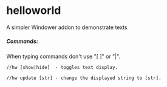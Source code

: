 # helloworld
 A simpler Windower addon to demonstrate texts

##### Commands:
When typing commands don't use "[ ]" or "|".

`//hw [show|hide]  - toggles text display.`

`//hw update [str] - change the displayed string to [str].`
